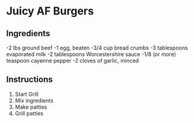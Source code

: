# Juicy AF Burgers
## Ingredients
-2 lbs ground beef
-1 egg, beaten
-3/4 cup bread crumbs
-3 tablespoons evaporated milk
-2 tablespoons Worcestershire sauce
-1/8 (or more) teaspoon cayenne pepper
-2 cloves of garlic, minced
## Instructions
1. Start Grill
2. Mix ingredients
3. Make patties
4. Grill patties
